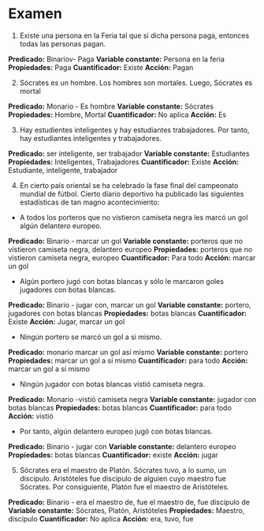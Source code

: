 # Examen

1. Existe una persona en la Feria tal que si dicha persona paga, entonces todas las personas pagan.

**Predicado:** Binariov- Paga
**Variable constante:** Persona en la feria
**Propiedades:**  Paga
**Cuantificador:** Existe
**Acción:** Pagan

2. Sócrates es un hombre. Los hombres son mortales. Luego, Sócrates es mortal

**Predicado:** Monario - Es hombre
**Variable constante:** Sócrates
**Propiedades:** Hombre, Mortal
**Cuantificador:** No aplica
**Acción:** Es

3. Hay estudientes inteligentes y hay estudiantes trabajadores. Por tanto, hay estudiantes inteligentes y trabajadores.

**Predicado:** ser inteligente, ser trabajador
**Variable constante:** Estudiantes
**Propiedades:** Inteligentes, Trabajadores
**Cuantificador:** Existe
**Acción:** Estudiante, inteligente, trabajador

4. En cierto país oriental se ha celebrado la fase final del campeonato mundial de fútbol. Cierto diario deportivo ha publicado las siguientes estadísticas de tan magno acontecimiento:

  - A todos los porteros que no vistieron camiseta negra les marcó un gol algún delantero europeo.

**Predicado:** Binario - marcar un gol
**Variable constante:** porteros que no vistieron camiseta negra, delantero europeo
**Propiedades:** porteros que no vistieron camiseta negra, europeo
**Cuantificador:** Para todo
**Acción:** marcar un gol

  - Algún portero jugó con botas blancas y sólo le marcaron goles jugadores con botas blancas.

**Predicado:** Binario - jugar con, marcar un gol
**Variable constante:** portero, jugadores con botas blancas
**Propiedades:** botas blancas
**Cuantificador:** Existe
**Acción:** Jugar, marcar un gol

  - Ningún portero se marcó un gol a si mismo.

**Predicado:** monario marcar un gol así mismo
**Variable constante:** portero
**Propiedades:** marcar un gol a sí mismo
**Cuantificador:** para todo
**Acción:** marcar un gol a sí mismo

  - Ningún jugador con botas blancas vistió camiseta negra.

**Predicado:** Monario -vistió camiseta negra
**Variable constante:** jugador con botas blancas
**Propiedades:** botas blancas
**Cuantificador:** para todo
**Acción:** vistió

  - Por tanto, algún delantero europeo jugó con botas blancas.

**Predicado:** Binario - jugar con
**Variable constante:** delantero europeo
**Propiedades:** botas blancas
**Cuantificador:** existe
**Acción:** jugar

5. Sócrates era el maestro de Platón. Sócrates tuvo, a lo sumo, un discipulo. Aristóteles fue discipulo de alguien cuyo maestro fue Sócrates. Por consiguiente, Platón fue el maestro de Aristóteles.

**Predicado:** Binario - era el maestro de, fue el maestro de, fue discípulo de
**Variable constante:** Sócrates, Platón, Aristóteles
**Propiedades:** Maestro, discípulo
**Cuantificador:** No aplica
**Acción:** era, tuvo, fue
